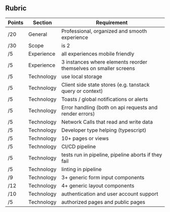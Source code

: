 ## Rubric
| Points | Section | Requirement |
| ------ | ----- | ---------- |
| /20 | General | Professional, organized and smooth experience
| /30 | Scope | is 2|3 times larger than Inventory Management
| /5 | Experience | all experiences mobile friendly
| /5 | Experience | 3 instances where elements reorder themselves on smaller screens
| /5 | Technology | use local storage
| /5 | Technology | Client side state stores (e.g. tanstack query or context)
| /5 | Technology | Toasts / global notifications or alerts
| /5 | Technology | Error handling (both on api requests and render errors)
| /5 | Technology | Network Calls that read and write data
| /5 | Technology | Developer type helping (typescript)
| /5 | Technology | 10+ pages or views
| /5 | Technology | CI/CD pipeline
| /5 | Technology | tests run in pipeline, pipeline aborts if they fail
| /5 | Technology | linting in pipeline
| /9 | Technology | 3+ generic form input components
| /12 | Technology | 4+ generic layout components
| /10 | Technology | authentication and user account support
| /5 | Technology | authorized pages and public pages
